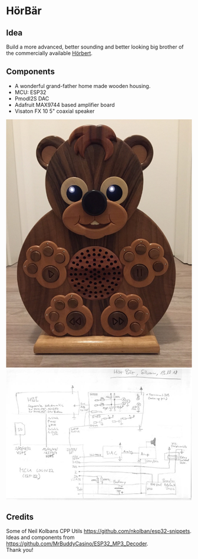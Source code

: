 # HörBär

## Idea
Build a more advanced, better sounding and better looking big brother of the commercially available [Hörbert](https://www.hoerbert.com/).

## Components
- A wonderful grand-father home made wooden housing.
- MCU: ESP32
- PmodI2S DAC
- Adafruit MAX9744 based amplifier board
- Visaton FX 10 5" coaxial speaker

![Case](https://raw.githubusercontent.com/sgacond/hoerbaer/master/images/baer_dez18.jpg)
![Overview schematic](https://raw.githubusercontent.com/sgacond/hoerbaer/master/images/schematic_overview.jpg)

## Credits
Some of Neil Kolbans CPP Utils https://github.com/nkolban/esp32-snippets.  
Ideas and components from https://github.com/MrBuddyCasino/ESP32_MP3_Decoder.  
Thank you!
